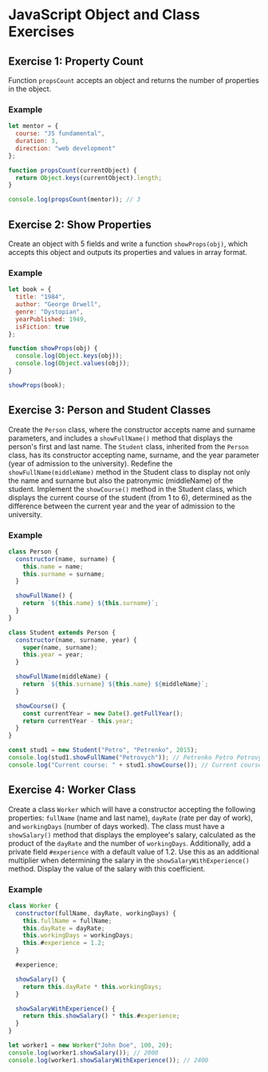 # JavaScript Object and Class Exercises

## Exercise 1: Property Count

Function `propsCount` accepts an object and returns the number of properties in the object.

### Example
```javascript
let mentor = {
  course: "JS fundamental",
  duration: 3,
  direction: "web development"
};

function propsCount(currentObject) {
  return Object.keys(currentObject).length;
}

console.log(propsCount(mentor)); // 3
```

## Exercise 2: Show Properties

Create an object with 5 fields and write a function `showProps(obj)`, which accepts this object and outputs its properties and values in array format.

### Example
```javascript
let book = {
  title: "1984",
  author: "George Orwell",
  genre: "Dystopian",
  yearPublished: 1949,
  isFiction: true
};

function showProps(obj) {
  console.log(Object.keys(obj));
  console.log(Object.values(obj));
}

showProps(book);
```
## Exercise 3: Person and Student Classes

Create the `Person` class, where the constructor accepts name and surname parameters, and includes a `showFullName()` method that displays the person's first and last name. The `Student` class, inherited from the `Person` class, has its constructor accepting name, surname, and the year parameter (year of admission to the university). Redefine the `showFullName(middleName)` method in the Student class to display not only the name and surname but also the patronymic (middleName) of the student. Implement the `showCourse()` method in the Student class, which displays the current course of the student (from 1 to 6), determined as the difference between the current year and the year of admission to the university.

### Example
```javascript
class Person {
  constructor(name, surname) {
    this.name = name;
    this.surname = surname;
  }

  showFullName() {
    return `${this.name} ${this.surname}`;
  }
}

class Student extends Person {
  constructor(name, surname, year) {
    super(name, surname);
    this.year = year;
  }

  showFullName(middleName) {
    return `${this.surname} ${this.name} ${middleName}`;
  }

  showCourse() {
    const currentYear = new Date().getFullYear();
    return currentYear - this.year;
  }
}

const stud1 = new Student("Petro", "Petrenko", 2015);
console.log(stud1.showFullName("Petrovych")); // Petrenko Petro Petrovych
console.log("Current course: " + stud1.showCourse()); // Current course: 8
```

## Exercise 4: Worker Class

Create a class `Worker` which will have a constructor accepting the following properties: `fullName` (name and last name), `dayRate` (rate per day of work), and `workingDays` (number of days worked). The class must have a `showSalary()` method that displays the employee's salary, calculated as the product of the `dayRate` and the number of `workingDays`. Additionally, add a private field `#experience` with a default value of 1.2. Use this as an additional multiplier when determining the salary in the `showSalaryWithExperience()` method. Display the value of the salary with this coefficient.

### Example
```javascript
class Worker {
  constructor(fullName, dayRate, workingDays) {
    this.fullName = fullName;
    this.dayRate = dayRate;
    this.workingDays = workingDays;
    this.#experience = 1.2;
  }

  #experience;

  showSalary() {
    return this.dayRate * this.workingDays;
  }

  showSalaryWithExperience() {
    return this.showSalary() * this.#experience;
  }
}

let worker1 = new Worker("John Doe", 100, 20);
console.log(worker1.showSalary()); // 2000
console.log(worker1.showSalaryWithExperience()); // 2400
